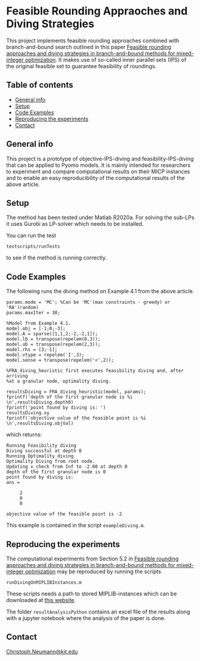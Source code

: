 # Feasible Rounding Appraoches and Diving Strategies
This project implements feasible rounding approaches combined with branch-and-bound search outlined in this paper [Feasible rounding approaches and diving strategies in branch-and-bound methods for mixed-integer optimization](http://www.optimization-online.org/DB_HTML/2021/10/8630.html).
It makes use of so-called inner parallel sets (IPS) of the original feasible set to guarantee feasibility of roundings.

## Table of contents
* [General info](#general-info)
* [Setup](#setup)
* [Code Examples](#code-examples)
* [Reproducing the experiments](#reproducing-the-experiments)
* [Contact](#contact)

## General info
This project is a prototype of objective-IPS-diving and feasibility-IPS-diving that can be applied to Pyomo models. It is mainly intended for researchers to experiment and compare computational results on their MICP instances and to enable an easy reproducibility of the computational results of the above article. 


## Setup
The method has been tested under Matlab R2020a. For solving the sub-LPs it uses Gurobi as LP-solver which needs to be installed. 

You can run the test 
```
testscripts/runTests
```
to see if the method is running correctly.

## Code Examples
The following runs the diving method on Example 4.1 from the above article.

```
params.mode = 'MC'; %Can be 'MC'(max constraints - greedy) or 'RA'(random)
params.maxIter = 30;

%Model from Example 4.1. 
model.obj = [-1;0;-3];
model.A = sparse([1,1,2;-2,-2,1]);
model.lb = transpose(repelem(0,3));
model.ub = transpose(repelem(2,3));
model.rhs = [3;-1];
model.vtype = repelem('I',3);
model.sense = transpose(repelem('<',2));

%FRA_diving_heuristic first executes feasibility diving and, after arriving
%at a granular node, optimality diving.

resultsDiving = FRA_diving_heuristic(model, params);
fprintf('depth of the first granular node is %i \n',resultsDiving.depth0) 
fprintf('point found by diving is: ')
resultsDiving.xy
fprintf('objective value of the feasible point is %i \n',resultsDiving.objVal)
```

which returns:

```
Running Feasibility diving
Diving successful at depth 0
Running Optimality diving
Optimality Diving from root node.
Updating v_check from Inf to -2.00 at depth 0 
depth of the first granular node is 0 
point found by diving is: 
ans =

     2
     0
     0

objective value of the feasible point is -2 
```

This example is contained in the script `exampleDiving.m`.


## Reproducing the experiments

The computational experiments from Section 5.2 in [Feasible rounding approaches and diving strategies in branch-and-bound methods for mixed-integer optimization](http://www.optimization-online.org/DB_HTML/2021/10/8630.html) may be reproduced by running the scripts 

```
runDivingOnMIPLIBInstances.m
```
These scripts needs a path to stored MIPLIB-instances which can be downloaded at [this website](https://miplib.zib.de/). 

The folder `resultAnalysisPython` contains an excel file of the results along with a jupyter notebook where the analysis of the paper is done. 

## Contact
Christoph.Neumann@kit.edu

